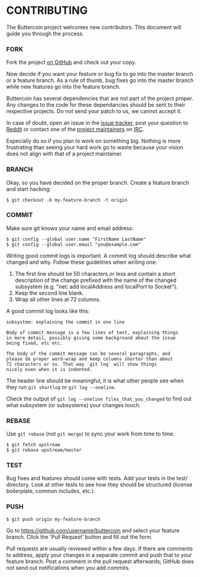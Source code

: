# CONTRIBUTING

The Buttercoin project welcomes new contributors.  This document will guide you
through the process.


### FORK

Fork the project [on GitHub](https://github.com/buttercoin) and check out
your copy.

Now decide if you want your feature or bug fix to go into the master branch
or a feature branch.  As a rule of thumb, bug fixes go into the master branch
while new features go into the feature branch.

Buttercoin has several dependencies that are not part of the project proper. Any changes to the code for these dependancies should be sent to their respective
projects.  Do not send your patch to us, we cannot accept it.

In case of doubt, open an issue in the [issue tracker][], post your question
to [Reddit](http://www.reddit.com/r/buttercoin) or contact one of the [project maintainers][]
on [IRC][].

Especially do so if you plan to work on something big.  Nothing is more
frustrating than seeing your hard work go to waste because your vision
does not align with that of a project maintainer.

### BRANCH

Okay, so you have decided on the proper branch.  Create a feature branch
and start hacking:

```
$ git checkout -b my-feature-branch -t origin
```

### COMMIT

Make sure git knows your name and email address:

```
$ git config --global user.name "FirstName LastName"
$ git config --global user.email "you@example.com"
```

Writing good commit logs is important.  A commit log should describe what
changed and why.  Follow these guidelines when writing one:

1. The first line should be 50 characters or less and contain a short
   description of the change prefixed with the name of the changed
   subsystem (e.g. "net: add localAddress and localPort to Socket").
2. Keep the second line blank.
3. Wrap all other lines at 72 columns.

A good commit log looks like this:

```
subsystem: explaining the commit in one line

Body of commit message is a few lines of text, explaining things
in more detail, possibly giving some background about the issue
being fixed, etc etc.

The body of the commit message can be several paragraphs, and
please do proper word-wrap and keep columns shorter than about
72 characters or so. That way `git log` will show things
nicely even when it is indented.
```

The header line should be meaningful; it is what other people see when they
run `git shortlog` or `git log --oneline`.

Check the output of `git log --oneline files_that_you_changed` to find out
what subsystem (or subsystems) your changes touch.


### REBASE

Use `git rebase` (not `git merge`) to sync your work from time to time.

```
$ git fetch upstream
$ git rebase upstream/master
```


### TEST

Bug fixes and features should come with tests.  Add your tests in the
test/ directory.  Look at other tests to see how they should be
structured (license boilerplate, common includes, etc.).

### PUSH

```
$ git push origin my-feature-branch
```

Go to https://github.com/username/buttercoin and select your feature branch.  Click
the 'Pull Request' button and fill out the form.

Pull requests are usually reviewed within a few days.  If there are comments
to address, apply your changes in a separate commit and push that to your
feature branch.  Post a comment in the pull request afterwards; GitHub does
not send out notifications when you add commits.

[issue tracker]: https://github.com/buttercoin/buttercoin/issues
[IRC]: http://webchat.freenode.net/?channels=buttercoin
[project maintainers]: https://github.com/buttercoin/buttercoin/wiki/Project-Organization
